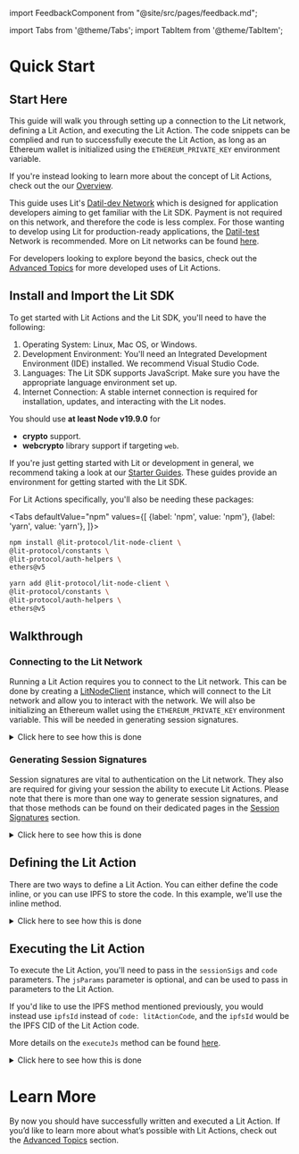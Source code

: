 import FeedbackComponent from "@site/src/pages/feedback.md";

import Tabs from '@theme/Tabs';
import TabItem from '@theme/TabItem';

# Quick Start

## Start Here

This guide will walk you through setting up a connection to the Lit network, defining a Lit Action, and executing the Lit Action. The code snippets can be complied and run to successfully execute the Lit Action, as long as an Ethereum wallet is initialized using the `ETHEREUM_PRIVATE_KEY` environment variable.

If you're instead looking to learn more about the concept of Lit Actions, check out the our [Overview](./overview).

This guide uses Lit's [Datil-dev Network](../../connecting-to-a-lit-network/testnets#datil-dev) which is designed for application developers aiming to get familiar with the Lit SDK. Payment is not required on this network, and therefore the code is less complex. For those wanting to develop using Lit for production-ready applications, the [Datil-test](../../connecting-to-a-lit-network/testnets#datil-test) Network is recommended. More on Lit networks can be found [here](../../network/networks/testnet.md).

For developers looking to explore beyond the basics, check out the [Advanced Topics](https://developer.litprotocol.com/category/advanced-topics-1) for more developed uses of Lit Actions.

## Install and Import the Lit SDK

To get started with Lit Actions and the Lit SDK, you'll need to have the following:

1. Operating System: Linux, Mac OS, or Windows.
2. Development Environment: You'll need an Integrated Development Environment (IDE) installed. We recommend Visual Studio Code.
3. Languages: The Lit SDK supports JavaScript. Make sure you have the appropriate language environment set up.
4. Internet Connection: A stable internet connection is required for installation, updates, and interacting with the Lit nodes.

You should use **at least Node v19.9.0** for 
- **crypto** support.
- **webcrypto** library support if targeting `web`.

If you're just getting started with Lit or development in general, we recommend taking a look at our [Starter Guides](https://github.com/LIT-Protocol/developer-guides-code/tree/master/starter-guides). These guides provide an environment for getting started with the Lit SDK.

For Lit Actions specifically, you'll also be needing these packages:

<Tabs
defaultValue="npm"
values={[
{label: 'npm', value: 'npm'},
{label: 'yarn', value: 'yarn'},
]}>
<TabItem value="npm">

```bash
npm install @lit-protocol/lit-node-client \
@lit-protocol/constants \
@lit-protocol/auth-helpers \
ethers@v5
```

</TabItem>

<TabItem value="yarn">

```bash
yarn add @lit-protocol/lit-node-client \
@lit-protocol/constants \
@lit-protocol/auth-helpers \
ethers@v5
```

</TabItem>
</Tabs>

## Walkthrough

### Connecting to the Lit Network

Running a Lit Action requires you to connect to the Lit network. This can be done by creating a [LitNodeClient](https://v6-api-doc-lit-js-sdk.vercel.app/classes/lit_node_client_src.LitNodeClient.html) instance, which will connect to the Lit network and allow you to interact with the network. We will also be initializing an Ethereum wallet using the `ETHEREUM_PRIVATE_KEY` environment variable. This will be needed in generating session signatures.

<details>
<summary>Click here to see how this is done</summary>
<p>

```ts
import { LitNodeClient } from "@lit-protocol/lit-node-client";
import { LitNetwork, LIT_RPC } from "@lit-protocol/constants";
import * as ethers from "ethers";

const litNodeClient = new LitNodeClient({
  litNetwork: LitNetwork.DatilDev,
  debug: false
});
await litNodeClient.connect();

const ethersWallet = new ethers.Wallet(
  process.env.ETHEREUM_PRIVATE_KEY, // Replace with your private key
  new ethers.providers.JsonRpcProvider(LIT_RPC.CHRONICLE_YELLOWSTONE)
);
```

</p>
</details>

### Generating Session Signatures

Session signatures are vital to authentication on the Lit network. They also are required for giving your session the ability to execute Lit Actions. Please note that there is more than one way to generate session signatures, and that those methods can be found on their dedicated pages in the [Session Signatures](../authentication/session-sigs/intro) section.

<details>
<summary>Click here to see how this is done</summary>
<p>

```ts
import {
  LitAbility,
  LitActionResource,
  createSiweMessage,
  generateAuthSig,
} from "@lit-protocol/auth-helpers";

const sessionSignatures = await litNodeClient.getSessionSigs({
  chain: "ethereum",
  expiration: new Date(Date.now() + 1000 * 60 * 10).toISOString(), // 10 minutes
  resourceAbilityRequests: [
    {
      resource: new LitActionResource("*"),
      ability: LitAbility.LitActionExecution,
    },
  ],
  authNeededCallback: async ({
    uri,
    expiration,
    resourceAbilityRequests,
  }) => {
    const toSign = await createSiweMessage({
      uri,
      expiration,
      resources: resourceAbilityRequests,
      walletAddress: await ethersWallet.getAddress(),
      nonce: await litNodeClient.getLatestBlockhash(),
      litNodeClient,
    });

    return await generateAuthSig({
      signer: ethersWallet,
      toSign,
    });
  },
});
```

</p>
</details>

## Defining the Lit Action

There are two ways to define a Lit Action. You can either define the code inline, or you can use IPFS to store the code. In this example, we'll use the inline method.

<details>
<summary>Click here to see how this is done</summary>
<p>

```ts
const litActionCode = `(() => {
  if (magicNumber >= 42) {
      LitActions.setResponse({ response:"The number is greater than or equal to 42!" });
  } else {
      LitActions.setResponse({ response: "The number is less than 42!" });
  }
})();`;
```

</p>
</details>

## Executing the Lit Action

To execute the Lit Action, you'll need to pass in the `sessionSigs` and `code` parameters. The `jsParams` parameter is optional, and can be used to pass in parameters to the Lit Action. 

If you'd like to use the IPFS method mentioned previously, you would instead use `ipfsId` instead of `code: litActionCode`, and the `ipfsId` would be the IPFS CID of the Lit Action code.

More details on the `executeJs` method can be found [here](https://v6-api-doc-lit-js-sdk.vercel.app/interfaces/types_src.JsonExecutionSdkParams.html).

<details>
<summary>Click here to see how this is done</summary>
<p>

```ts
const response = await litNodeClient.executeJs({
  sessionSigs: sessionSignatures,
  code: litActionCode,
  jsParams: {
    magicNumber: 43,
  }
});
```

</p>
</details>

# Learn More

By now you should have successfully written and executed a Lit Action. If you’d like to learn more about what’s possible with Lit Actions, check out the [Advanced Topics](https://developer.litprotocol.com/category/advanced-topics-1) section.

<FeedbackComponent/>
